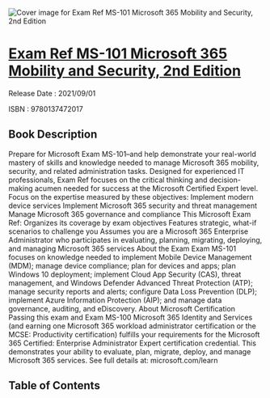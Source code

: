 ![Cover image for Exam Ref MS-101 Microsoft 365 Mobility and Security, 2nd Edition](https://imgdetail.ebookreading.net/cover/cover/202109/EB9780137472017.jpg)

[Exam Ref MS-101 Microsoft 365 Mobility and Security, 2nd Edition](https://ebookreading.net/view/book/Exam+Ref+MS-101+Microsoft+365+Mobility+and+Security%2C+2nd+Edition-EB9780137472017_1.html "Exam Ref MS-101 Microsoft 365 Mobility and Security, 2nd Edition")
====================================================================================================================

Release Date : 2021/09/01

ISBN : 9780137472017

Book Description
-----------------

Prepare for Microsoft Exam MS-101–and help demonstrate your real-world mastery of skills and knowledge needed to manage Microsoft 365 mobility, security, and related administration tasks. Designed for experienced IT professionals, Exam Ref focuses on the critical thinking and decision-making acumen needed for success at the Microsoft Certified Expert level.
Focus on the expertise measured by these objectives:
Implement modern device services
Implement Microsoft 365 security and threat management
Manage Microsoft 365 governance and compliance
This Microsoft Exam Ref:
Organizes its coverage by exam objectives
Features strategic, what-if scenarios to challenge you
Assumes you are a Microsoft 365 Enterprise Administrator who participates in evaluating, planning, migrating, deploying, and managing Microsoft 365 services
About the Exam
Exam MS-101 focuses on knowledge needed to implement Mobile Device Management (MDM); manage device compliance; plan for devices and apps; plan Windows 10 deployment; implement Cloud App Security (CAS), threat management, and Windows Defender Advanced Threat Protection (ATP); manage security reports and alerts; configure Data Loss Prevention (DLP); implement Azure Information Protection (AIP); and manage data governance, auditing, and eDiscovery.
About Microsoft Certification
Passing this exam and Exam MS-100 Microsoft 365 Identity and Services (and earning one Microsoft 365 workload administrator certification or the MCSE: Productivity certification) fulfills your requirements for the Microsoft 365 Certified: Enterprise Administrator Expert certification credential. This demonstrates your ability to evaluate, plan, migrate, deploy, and manage Microsoft 365 services.
See full details at: microsoft.com/learn


Table of Contents
-----------------

